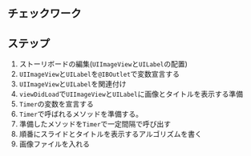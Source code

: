 ## チェックワーク

## ステップ
1. ストーリボードの編集(`UIImageView`と`UILabel`の配置)
2. `UIImageView`と`UILabel`を`@IBOutlet`で変数宣言する
3. `UIImageView`と`UILabel`を関連付け
4. `viewDidLoad`で`UIImageView`と`UILabel`に画像とタイトルを表示する準備
4. `Timer`の変数を宣言する
5. `Timer`で呼ばれるメソッドを準備する。
6. 準備したメソッドを`Timer`で一定間隔で呼び出す
7. 順番にスライドとタイトルを表示するアルゴリズムを書く
8. 画像ファイルを入れる
